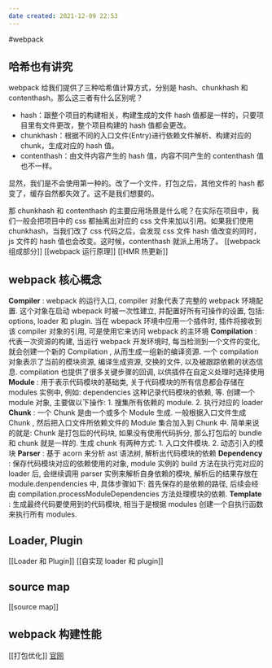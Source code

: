 ```yaml
---
date created: 2021-12-09 22:53
---
```


#webpack

## 哈希也有讲究

webpack 给我们提供了三种哈希值计算方式，分别是 hash、chunkhash 和 contenthash。那么这三者有什么区别呢？

- hash：跟整个项目的构建相关，构建生成的文件 hash 值都是一样的，只要项目里有文件更改，整个项目构建的 hash 值都会更改。
- chunkhash：根据不同的入口文件(Entry)进行依赖文件解析、构建对应的 chunk，生成对应的 hash 值。
- contenthash：由文件内容产生的 hash 值，内容不同产生的 contenthash 值也不一样。

显然，我们是不会使用第一种的。改了一个文件，打包之后，其他文件的 hash 都变了，缓存自然都失效了。这不是我们想要的。

那 chunkhash 和 contenthash 的主要应用场景是什么呢？在实际在项目中，我们一般会把项目中的 css 都抽离出对应的 css 文件来加以引用。如果我们使用 chunkhash，当我们改了 css 代码之后，会发现 css 文件 hash 值改变的同时，js 文件的 hash 值也会改变。这时候，contenthash 就派上用场了。
[[webpack 组成部分]]
[[webpack 运行原理]]
[[HMR 热更新]]

## webpack 核心概念

**Compiler** : webpack 的运行入口, compiler 对象代表了完整的 webpack 环境配置. 这个对象在启动 wbepack 时被一次性建立, 并配置好所有可操作的设置, 包括: options, loader 和 plugin. 当在 wbepack 环境中应用一个插件时, 插件将接收到该 compiler 对象的引用, 可是使用它来访问 webpack 的主环境
**Compilation** : 代表一次资源的构建, 当运行 webpack 开发环境时, 每当检测到一个文件的变化, 就会创建一个新的 Compilation , 从而生成一组新的编译资源. 一个 compilation 对象表示了当前的模块资源, 编译生成资源, 交换的文件, 以及被跟踪依赖的状态信息. compilation 也提供了很多关键步骤的回调, 以供插件在自定义处理时选择使用
**Module** : 用于表示代码模块的基础类, 关于代码模块的所有信息都会存储在 modules 实例中, 例如: dependencies 这种记录代码模块的依赖, 等. 创建一个 module 对象, 主要做以下操作: 1. 搜集所有依赖的 module. 2. 执行对应的 loader
**Chunk** : 一个 Chunk 是由一个或多个 Module 生成. 一般根据入口文件生成 Chunk , 然后把入口文件所依赖文件的 Module 集合加入到 Chunk 中. 简单来说的就是: Chunk 是打包后的代码块, 如果没有使用代码拆分, 那么打包后的 bundle 和 chunk 就是一样的. 生成 chunk 有两种方式: 1. 入口文件模块. 2. 动态引入的模块
**Parser** : 基于 acorn 来分析 ast 语法树, 解析出代码模块的依赖
**Dependency** : 保存代码模块对应的依赖使用的对象, module 实例的 build 方法在执行完对应的 loader 后, 会继续调用 parser 实例来解析自身依赖的模块, 解析后的结果存放在 module.denpendencies 中, 具体步骤如下: 首先保存的是依赖的路径, 后续会经由 compilation.processModuleDependencies 方法处理模块的依赖.
**Template** : 生成最终代码要使用到的代码模块, 相当于是根据 modules 创建一个自执行函数来执行所有 modules.

## Loader, Plugin

[[Loader 和 Plugin]]
[[自实现 loader 和 plugin]]

## source map

[[source map]]

## webpack 构建性能

[[打包优化]]
[官网](https://www.webpackjs.com/guides/build-performance/)
